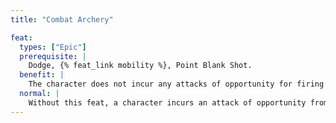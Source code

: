 ```yaml
---
title: "Combat Archery"

feat:
  types: ["Epic"]
  prerequisite: |
    Dodge, {% feat_link mobility %}, Point Blank Shot.
  benefit: |
    The character does not incur any attacks of opportunity for firing a bow when threatened.
  normal: |
    Without this feat, a character incurs an attack of opportunity from all opponents who threaten him or her whenever he or she uses a bow.
---
```


